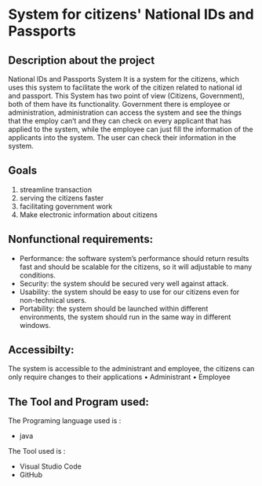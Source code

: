 # System for citizens' National IDs and Passports

## Description about the project
National IDs and Passports System It is a system for the citizens, which uses this system to facilitate the work of the citizen related to national id and passport. This System has two point of view (Citizens, Government), both of them have its functionality. Government there is employee or administration, administration can access the system and see the things that the employ can’t and they can check on every applicant that has applied to the system, while the employee can just fill the information of the applicants into the system. The user can check their information in the system.
 
 ## Goals
  1. streamline transaction 
  2. serving the citizens faster
  3. facilitating government work
  4. Make electronic information about citizens
 
 ## Nonfunctional requirements:
- Performance: the software system’s performance should return results fast and should be scalable for the citizens, so it will adjustable to many conditions.
- Security: the system should be secured very well against attack.
- Usability: the system should be easy to use for our citizens even for non-technical users.
- Portability: the system should be launched within different environments, the system should run in the same way in different windows.
 
 ## Accessibilty:
The system is accessible to the administrant and employee, the citizens can only require changes to their applications 
•	Administrant
•	Employee   

 ## The Tool and Program used:
The Programing language used is :
- java

The Tool used is :
- Visual Studio Code
- GitHub
